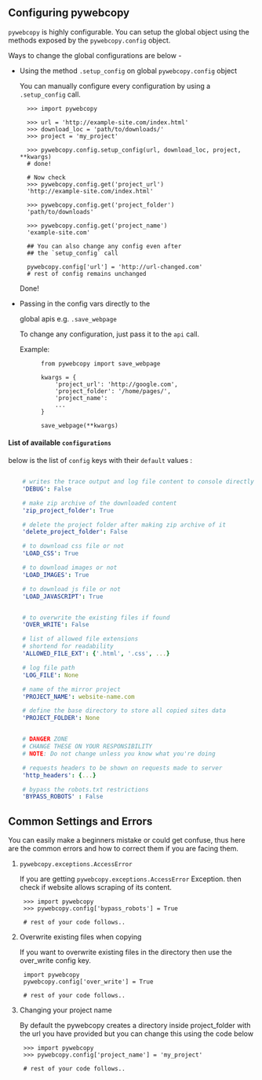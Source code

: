 ## Configuring pywebcopy

`pywebcopy` is highly configurable. You can setup the global object
using the methods exposed by the `pywebcopy.config` object.

Ways to change the global configurations are below -

- Using the method `.setup_config`  on global `pywebcopy.config` object

    You can manually configure every configuration by using a 
    `.setup_config` call.
    
        >>> import pywebcopy
    
        >>> url = 'http://example-site.com/index.html'
        >>> download_loc = 'path/to/downloads/'
        >>> project = 'my_project'
    
        >>> pywebcopy.config.setup_config(url, download_loc, project, **kwargs)
        # done!
    
        # Now check
        >>> pywebcopy.config.get('project_url')
        'http://example-site.com/index.html'
    
        >>> pywebcopy.config.get('project_folder')
        'path/to/downloads'
    
        >>> pywebcopy.config.get('project_name')
        'example-site.com'
    
        ## You can also change any config even after
        ## the `setup_config` call
    
        pywebcopy.config['url'] = 'http://url-changed.com'
        # rest of config remains unchanged

    Done!


- Passing in the config vars directly to the 

    global apis e.g. `.save_webpage`

    To change any configuration, just pass it to the `api` call.

    Example:
    
            from pywebcopy import save_webpage
    
            kwargs = {
                'project_url': 'http://google.com',
                'project_folder': '/home/pages/',
                'project_name': 
                ...
            }
        
            save_webpage(**kwargs)
        
#### List of available `configurations`
    
below is the list of `config` keys with their `default` values :

```yaml

    # writes the trace output and log file content to console directly
    'DEBUG': False  

    # make zip archive of the downloaded content
    'zip_project_folder': True

    # delete the project folder after making zip archive of it
    'delete_project_folder': False

    # to download css file or not
    'LOAD_CSS': True

    # to download images or not
    'LOAD_IMAGES': True

    # to download js file or not
    'LOAD_JAVASCRIPT': True


    # to overwrite the existing files if found
    'OVER_WRITE': False

    # list of allowed file extensions
    # shortend for readability
    'ALLOWED_FILE_EXT': {'.html', '.css', ...}

    # log file path
    'LOG_FILE': None

    # name of the mirror project
    'PROJECT_NAME': website-name.com

    # define the base directory to store all copied sites data
    'PROJECT_FOLDER': None


    # DANGER ZONE
    # CHANGE THESE ON YOUR RESPONSIBILITY
    # NOTE: Do not change unless you know what you're doing

    # requests headers to be shown on requests made to server
    'http_headers': {...}

    # bypass the robots.txt restrictions
    'BYPASS_ROBOTS' : False
```

## Common Settings and Errors

You can easily make a beginners mistake or could get confuse,
thus here are the common errors and how to correct them if you
are facing them. 

1. `pywebcopy.exceptions.AccessError`

    If you are getting `pywebcopy.exceptions.AccessError` Exception.
    then check if website allows scraping of its content.

        >>> import pywebcopy
        >>> pywebcopy.config['bypass_robots'] = True
        
        # rest of your code follows..


2. Overwrite existing files when copying
    
    If you want to overwrite existing files in the directory then
    use the over_write config key.

        import pywebcopy
        pywebcopy.config['over_write'] = True
        
        # rest of your code follows..


3. Changing your project name
    
    By default the pywebcopy creates a directory inside project_folder
    with the url you have provided but you can change this using the code 
    below

        >>> import pywebcopy
        >>> pywebcopy.config['project_name'] = 'my_project'
    
        # rest of your code follows..
        

